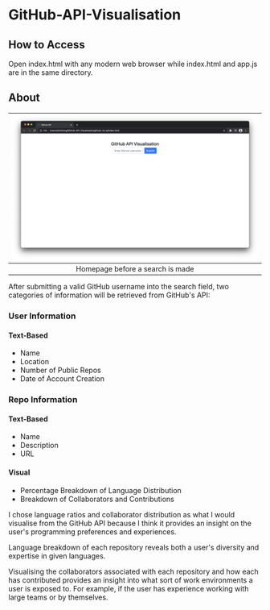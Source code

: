 # GitHub-API-Visualisation

## How to Access
Open index.html with any modern web browser while index.html and app.js are in the same directory.


## About
|![Before Search](/Images/Home.png)|
|:--:|
|Homepage before a search is made|


After submitting a valid GitHub username into the search field, two categories of information will be retrieved from GitHub's API:

### User Information

#### Text-Based
- Name
- Location
- Number of Public Repos
 - Date of Account Creation

### Repo Information

#### Text-Based
- Name
- Description
- URL

#### Visual
- Percentage Breakdown of Language Distribution
- Breakdown of Collaborators and Contributions


I chose language ratios and collaborator distribution as what I would visualise from the GitHub API because I think it provides an insight on the user's programming preferences and experiences.

Language breakdown of each repository reveals both a user's diversity and expertise in given languages.

Visualising the collaborators associated with each repository and how each has contributed provides an insight into what sort of work environments a user is exposed to. For example, if the user has experience working with large teams or by themselves.

